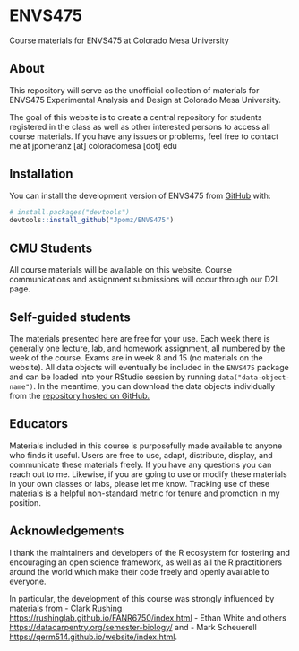 
<!-- README.md is generated from README.Rmd. Please edit that file -->

# ENVS475

Course materials for ENVS475 at Colorado Mesa University

## About

This repository will serve as the unofficial collection of materials for
ENVS475 Experimental Analysis and Design at Colorado Mesa University.

The goal of this website is to create a central repository for students
registered in the class as well as other interested persons to access
all course materials. If you have any issues or problems, feel free to
contact me at jpomeranz \[at\] coloradomesa \[dot\] edu

## Installation

You can install the development version of ENVS475 from
[GitHub](https://github.com/) with:

``` r
# install.packages("devtools")
devtools::install_github("Jpomz/ENVS475")
```

## CMU Students

All course materials will be available on this website. Course
communications and assignment submissions will occur through our D2L
page.

## Self-guided students

The materials presented here are free for your use. Each week there is
generally one lecture, lab, and homework assignment, all numbered by the
week of the course. Exams are in week 8 and 15 (no materials on the
website). All data objects will eventually be included in the `ENVS475`
package and can be loaded into your RStudio session by running
`data("data-object-name")`. In the meantime, you can download the data
objects individually from the [repository hosted on
GitHub.](https://github.com/Jpomz/ENVS475/tree/master/data)

## Educators

Materials included in this course is purposefully made available to
anyone who finds it useful. Users are free to use, adapt, distribute,
display, and communicate these materials freely. If you have any
questions you can reach out to me. Likewise, if you are going to use or
modify these materials in your own classes or labs, please let me know.
Tracking use of these materials is a helpful non-standard metric for
tenure and promotion in my position.

## Acknowledgements

I thank the maintainers and developers of the R ecosystem for fostering
and encouraging an open science framework, as well as all the R
practitioners around the world which make their code freely and openly
available to everyone.

In particular, the development of this course was strongly influenced by
materials from - Clark Rushing
<https://rushinglab.github.io/FANR6750/index.html> - Ethan White and
others <https://datacarpentry.org/semester-biology/> and - Mark
Scheuerell <https://qerm514.github.io/website/index.html>.
